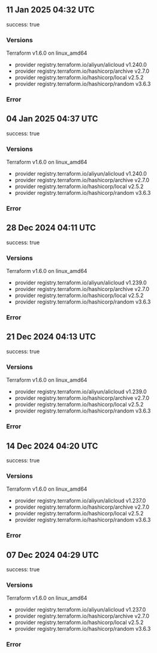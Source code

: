 ## 11 Jan 2025 04:32 UTC

success: true

### Versions

Terraform v1.6.0
on linux_amd64
+ provider registry.terraform.io/aliyun/alicloud v1.240.0
+ provider registry.terraform.io/hashicorp/archive v2.7.0
+ provider registry.terraform.io/hashicorp/local v2.5.2
+ provider registry.terraform.io/hashicorp/random v3.6.3

### Error

## 04 Jan 2025 04:37 UTC

success: true

### Versions

Terraform v1.6.0
on linux_amd64
+ provider registry.terraform.io/aliyun/alicloud v1.240.0
+ provider registry.terraform.io/hashicorp/archive v2.7.0
+ provider registry.terraform.io/hashicorp/local v2.5.2
+ provider registry.terraform.io/hashicorp/random v3.6.3

### Error

## 28 Dec 2024 04:11 UTC

success: true

### Versions

Terraform v1.6.0
on linux_amd64
+ provider registry.terraform.io/aliyun/alicloud v1.239.0
+ provider registry.terraform.io/hashicorp/archive v2.7.0
+ provider registry.terraform.io/hashicorp/local v2.5.2
+ provider registry.terraform.io/hashicorp/random v3.6.3

### Error

## 21 Dec 2024 04:13 UTC

success: true

### Versions

Terraform v1.6.0
on linux_amd64
+ provider registry.terraform.io/aliyun/alicloud v1.239.0
+ provider registry.terraform.io/hashicorp/archive v2.7.0
+ provider registry.terraform.io/hashicorp/local v2.5.2
+ provider registry.terraform.io/hashicorp/random v3.6.3

### Error

## 14 Dec 2024 04:20 UTC

success: true

### Versions

Terraform v1.6.0
on linux_amd64
+ provider registry.terraform.io/aliyun/alicloud v1.237.0
+ provider registry.terraform.io/hashicorp/archive v2.7.0
+ provider registry.terraform.io/hashicorp/local v2.5.2
+ provider registry.terraform.io/hashicorp/random v3.6.3

### Error

## 07 Dec 2024 04:29 UTC

success: true

### Versions

Terraform v1.6.0
on linux_amd64
+ provider registry.terraform.io/aliyun/alicloud v1.237.0
+ provider registry.terraform.io/hashicorp/archive v2.7.0
+ provider registry.terraform.io/hashicorp/local v2.5.2
+ provider registry.terraform.io/hashicorp/random v3.6.3

### Error

